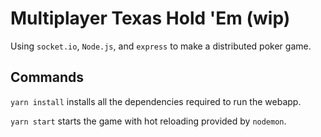 # Multiplayer Texas Hold 'Em (wip)
Using `socket.io`, `Node.js`, and `express` to make a distributed poker game.

## Commands
`yarn install` installs all the dependencies required to run the webapp.

`yarn start` starts the game with hot reloading provided by `nodemon`.
